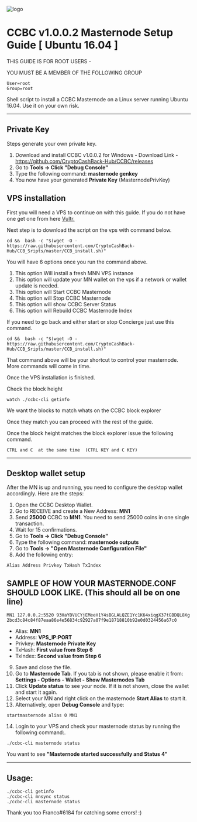 ![logo](https://github.com/CryptoCashBack-Hub/CCBC/blob/master/src/qt/res/images/ccbc_logo_horizontal.png)

# CCBC v1.0.0.2 Masternode Setup Guide [ Ubuntu 16.04 ]

THIS GUIDE IS FOR ROOT USERS -

YOU MUST BE A MEMBER OF THE FOLLOWING GROUP
```
User=root
Group=root
```

Shell script to install a CCBC Masternode on a Linux server running Ubuntu 16.04. Use it on your own risk.
***

## Private Key


Steps generate your own private key. 
1.  Download and install CCBC v1.0.0.2 for Windows -   Download Link  - https://github.com/CryptoCashBack-Hub/CCBC/releases
2.  Go to **Tools -> Click "Debug Console"** 
3.  Type the following command: **masternode genkey**  
4. You now have your generated **Private Key**  (MasternodePrivKey)


## VPS installation
First you will need a VPS to continue on with this guide. If you do not have one get one from here [Vultr.](https://www.vultr.com/?ref=7424168)

Next step is to download the script on the vps with command below.
```
cd &&  bash -c "$(wget -O - https://raw.githubusercontent.com/CryptoCashBack-Hub/CCB_Sripts/master/CCB_install.sh)"
```

You will have 6 options once you run the command above.
1. This option Will install a fresh MNN VPS instance
2. This option will update your MN wallet on the vps if a network or wallet update is needed.
3. This option will Start CCBC Masternode
4. This option will Stop CCBC Masternode
5. This option will show CCBC Server Status
6. This option will Rebuild CCBC Masternode Index


If you need to go back and either start or stop Concierge just use this command.
```
cd &&  bash -c "$(wget -O - https://raw.githubusercontent.com/CryptoCashBack-Hub/CCB_Sripts/master/CCB_install.sh)"
```
That command above will be your shortcut to control your masternode. 
More commands will come in time.

Once the VPS installation is finished.

Check the block height

```
watch ./ccbc-cli getinfo
```

We want the blocks to match whats on the CCBC block explorer

Once they match you can proceed with the rest of the guide.



Once the block height matches the block explorer issue the following command.
```
CTRL and C  at the same time  (CTRL KEY and C KEY)
```
***

## Desktop wallet setup  

After the MN is up and running, you need to configure the desktop wallet accordingly. Here are the steps:  
1. Open the CCBC Desktop Wallet.  
2. Go to RECEIVE and create a New Address: **MN1**  
3. Send **25000** CCBC to **MN1**. You need to send 25000 coins in one single transaction.
4. Wait for 15 confirmations.  
5. Go to **Tools -> Click "Debug Console"** 
6. Type the following command: **masternode outputs**  
7. Go to  **Tools -> "Open Masternode Configuration File"**
8. Add the following entry:
```
Alias Address Privkey TxHash TxIndex
```
## SAMPLE OF HOW YOUR MASTERNODE.CONF SHOULD LOOK LIKE.  (This should all be on one line)  

```
MN1 127.0.0.2:5520 93HaYBVUCYjEMeeH1Y4sBGLALQZE1Yc1K64xiqgX37tGBDQL8Xg 2bcd3c84c84f87eaa86e4e56834c92927a07f9e18718810b92e0d0324456a67c0
```


* Alias: **MN1**
* Address: **VPS_IP:PORT**
* Privkey: **Masternode Private Key**
* TxHash: **First value from Step 6**
* TxIndex:  **Second value from Step 6**
9. Save and close the file.
10. Go to **Masternode Tab**. 
If you tab is not shown, please enable it from: **Settings - Options - Wallet - Show Masternodes Tab**
11. Click **Update status** to see your node. If it is not shown, close the wallet and start it again. 
12. Select your MN and right click on the masternode **Start Alias** to start it.
13. Alternatively, open **Debug Console** and type:

```
startmasternode alias 0 MN1 
``` 

14. Login to your VPS and check your masternode status by running the following command:.

```
./ccbc-cli masternode status
```

You want to see **"Masternode started successfully and Status 4"**

***

## Usage:

```
./ccbc-cli getinfo
./ccbc-cli mnsync status
./ccbc-cli masternode status
```
  
Thank you too Franco#6184 for catching some errors! :)
